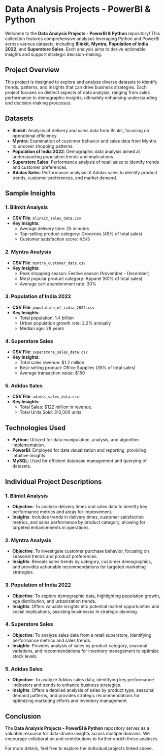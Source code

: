 # Data Analysis Projects - PowerBI & Python

Welcome to the **Data Analysis Projects - PowerBI & Python** repository! This collection features comprehensive analyses leveraging Python and PowerBI across various datasets, including **Blinkit**, **Myntra**, **Population of India 2022**, and **Superstore Sales**. Each analysis aims to derive actionable insights and support strategic decision-making.

## Project Overview

This project is designed to explore and analyze diverse datasets to identify trends, patterns, and insights that can drive business strategies. Each project focuses on distinct aspects of data analysis, ranging from sales performance to demographic insights, ultimately enhancing understanding and decision-making processes.

## Datasets

- **Blinkit**: Analysis of delivery and sales data from Blinkit, focusing on operational efficiency.
- **Myntra**: Examination of customer behavior and sales data from Myntra to uncover shopping patterns.
- **Population of India 2022**: Demographic data analysis aimed at understanding population trends and implications.
- **Superstore Sales**: Performance analysis of retail sales to identify trends and customer preferences.
- **Adidas Sales**: Performance analysis of Adidas sales to identify product trends, customer preferences, and market demand.

## Sample Insights

### 1. Blinkit Analysis
- **CSV File**: `blinkit_sales_data.csv`
- **Key Insights**:
  - Average delivery time: 25 minutes
  - Top-selling product category: Groceries (45% of total sales)
  - Customer satisfaction score: 4.5/5

### 2. Myntra Analysis
- **CSV File**: `myntra_customer_data.csv`
- **Key Insights**:
  - Peak shopping season: Festive season (November - December)
  - Most popular product category: Apparel (60% of total sales)
  - Average cart abandonment rate: 30%

### 3. Population of India 2022
- **CSV File**: `population_of_india_2022.csv`
- **Key Insights**:
  - Total population: 1.4 billion
  - Urban population growth rate: 2.3% annually
  - Median age: 28 years

### 4. Superstore Sales
- **CSV File**: `superstore_sales_data.csv`
- **Key Insights**:
  - Total sales revenue: $1.2 million
  - Best-selling product: Office Supplies (35% of total sales)
  - Average transaction value: $150

### 5. Adidas Sales
- **CSV File**: `adidas_sales_data.csv`
- **Key Insights**:
  - Total Sales: $122 million in revenue.
  - Total Units Sold: 310,000 units.


## Technologies Used

- **Python**: Utilized for data manipulation, analysis, and algorithm implementation.
- **PowerBI**: Employed for data visualization and reporting, providing intuitive insights.
- **MySQL**: Used for efficient database management and querying of datasets.

## Individual Project Descriptions

### 1. Blinkit Analysis
- **Objective**: To analyze delivery times and sales data to identify key performance metrics and areas for improvement.
- **Insights**: Includes trends in delivery times, customer satisfaction metrics, and sales performance by product category, allowing for targeted enhancements in operations.

### 2. Myntra Analysis
- **Objective**: To investigate customer purchase behavior, focusing on seasonal trends and product preferences.
- **Insights**: Reveals sales trends by category, customer demographics, and provides actionable recommendations for targeted marketing strategies.

### 3. Population of India 2022
- **Objective**: To explore demographic data, highlighting population growth, age distribution, and urbanization trends.
- **Insights**: Offers valuable insights into potential market opportunities and social implications, assisting businesses in strategic planning.

### 4. Superstore Sales
- **Objective**: To analyze sales data from a retail superstore, identifying performance metrics and sales trends.
- **Insights**: Provides analysis of sales by product category, seasonal variations, and recommendations for inventory management to optimize stock levels.

### 5. Adidas Sales
- **Objective**: To analyze Adidas sales data, identifying key performance indicators and trends to enhance business strategies.
- **Insights**: Offers a detailed analysis of sales by product type, seasonal demand patterns, and provides strategic recommendations for optimizing marketing efforts and inventory management.

## Conclusion

The **Data Analysis Projects - PowerBI & Python** repository serves as a valuable resource for data-driven insights across multiple domains. We encourage collaboration and contributions to further enrich these analyses.

For more details, feel free to explore the individual projects linked above.
